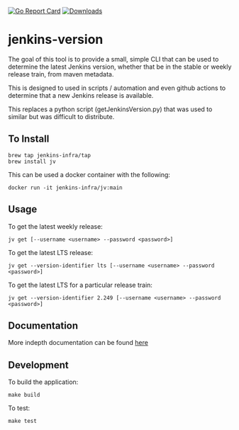 [![Go Report Card](https://goreportcard.com/badge/github.com/jenkins-infra/jenkins-version)](https://goreportcard.com/report/github.com/jenkins-infra/jenkins-version)
[![Downloads](https://img.shields.io/github/downloads/jenkins-infra/jenkins-version/total.svg)]()

# jenkins-version

The goal of this tool is to provide a small, simple CLI that can be used to determine the latest Jenkins version, whether that be in the stable or weekly release train, from maven metadata.

This is designed to used in scripts / automation and even github actions to determine that a new Jenkins release is available.

This replaces a python script (getJenkinsVersion.py) that was used to similar but was difficult to distribute.

## To Install

```
brew tap jenkins-infra/tap
brew install jv
```

This can be used a docker container with the following:

```
docker run -it jenkins-infra/jv:main
```

## Usage

To get the latest weekly release:

```
jv get [--username <username> --password <password>]
```

To get the latest LTS release:

```
jv get --version-identifier lts [--username <username> --password <password>]
```

To get the latest LTS for a particular release train:

```
jv get --version-identifier 2.249 [--username <username> --password <password>]
```

## Documentation

More indepth documentation can be found [here](./docs/jv.md)

## Development

To build the application:

```
make build
```

To test:

```
make test
```
